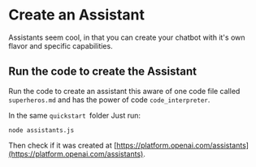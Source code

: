 # Create an Assistant 

Assistants seem cool, in that you can create your chatbot with it's own flavor and specific capabilities.

## Run the code to create the Assistant

Run the code to create an assistant this aware of one code file called <code>superheros.md</code> and has the power of code <code>code_interpreter</code>.

In the same <code>quickstart </code>folder Just run:

```
node assistants.js
```

Then check if it was created at [https://platform.openai.com/assistants](https://platform.openai.com/assistants).




